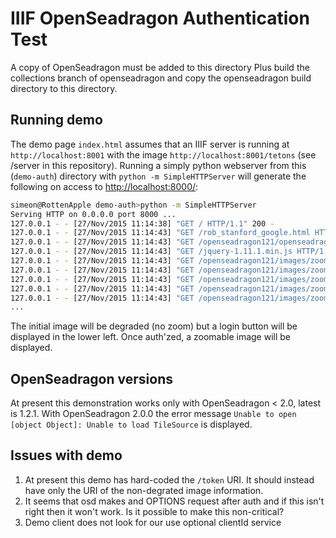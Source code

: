 # IIIF OpenSeadragon Authentication Test

A copy of OpenSeadragon must be added to this directory
Plus build the collections branch of openseadragon and copy the openseadragon build directory to this directory.

## Running demo

The demo page `index.html` assumes that an IIIF server is running at `http://localhost:8001` with the image `http://localhost:8001/tetons` (see /server in this repository). Running a simply python webserver from this (`demo-auth`) directory with `python -m SimpleHTTPServer` will generate the following on access to <http://localhost:8000/>:

```sh
simeon@RottenApple demo-auth>python -m SimpleHTTPServer
Serving HTTP on 0.0.0.0 port 8000 ...
127.0.0.1 - - [27/Nov/2015 11:14:38] "GET / HTTP/1.1" 200 -
127.0.0.1 - - [27/Nov/2015 11:14:43] "GET /rob_stanford_google.html HTTP/1.1" 200 -
127.0.0.1 - - [27/Nov/2015 11:14:43] "GET /openseadragon121/openseadragon.min.js HTTP/1.1" 200 -
127.0.0.1 - - [27/Nov/2015 11:14:43] "GET /jquery-1.11.1.min.js HTTP/1.1" 200 -
127.0.0.1 - - [27/Nov/2015 11:14:43] "GET /openseadragon121/images/zoomin_rest.png HTTP/1.1" 200 -
127.0.0.1 - - [27/Nov/2015 11:14:43] "GET /openseadragon121/images/zoomin_grouphover.png HTTP/1.1" 200 -
127.0.0.1 - - [27/Nov/2015 11:14:43] "GET /openseadragon121/images/zoomin_hover.png HTTP/1.1" 200 -
127.0.0.1 - - [27/Nov/2015 11:14:43] "GET /openseadragon121/images/zoomin_pressed.png HTTP/1.1" 200 -
127.0.0.1 - - [27/Nov/2015 11:14:43] "GET /openseadragon121/images/zoomout_rest.png HTTP/1.1" 200 -
...
```

The initial image will be degraded (no zoom) but a login button will be displayed in the lower left. Once auth'zed, a zoomable image will be displayed.

## OpenSeadragon versions

At present this demonstration works only with OpenSeadragon < 2.0, latest is 1.2.1. With OpenSeadragon 2.0.0 the error message `Unable to open [object Object]: Unable to load TileSource` is displayed.

## Issues with demo

  1. At present this demo has hard-coded the `/token` URI. It should instead have only the URI of the non-degrated image information. 
  2. It seems that osd makes and OPTIONS request after auth and if this isn't right then it won't work. Is it possible to make this non-critical?
  3. Demo client does not look for our use optional clientId service
